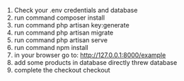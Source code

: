 1. Check your .env credentials and database
2. run command composer install
3. run command php artisan key:generate
4. run command php artisan migrate 
5. run command php artisan serve
6. run command npm install
7. in your browser go to: http://127.0.0.1:8000/example
8. add some products in database directly threw database
9. complete the checkout checkout
